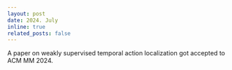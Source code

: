 ```yaml
---
layout: post
date: 2024. July
inline: true
related_posts: false
---
```

A paper on weakly supervised temporal action localization got accepted to ACM MM 2024.
